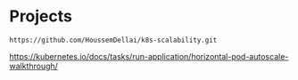# Projects
```
https://github.com/HoussemDellai/k8s-scalability.git
```
https://kubernetes.io/docs/tasks/run-application/horizontal-pod-autoscale-walkthrough/
